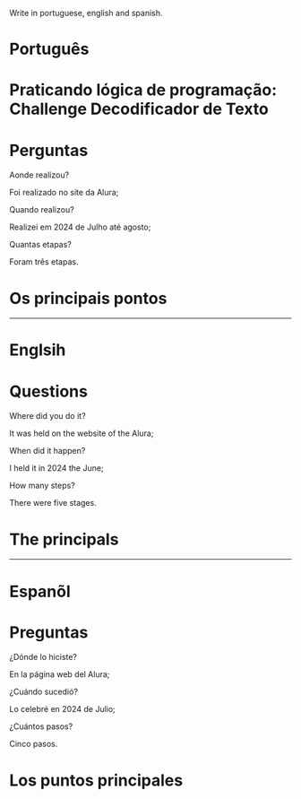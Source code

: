 Write in portuguese, english and spanish.

# Português

# Praticando lógica de programação: Challenge Decodificador de Texto

# Perguntas

Aonde realizou?

Foi realizado no site da Alura;

Quando realizou?

Realizei em 2024 de Julho até agosto;

Quantas etapas?

Foram três etapas.

# Os principais pontos



--------------------------------------------------------------------------------------------------------------------------------

# Englsih 


# 

# Questions

Where did you do it?

It was held on the website of the Alura;

When did it happen?

I held it in 2024 the June;

How many steps?

There were five stages.

# The principals




--------------------------------------------------------------------------------------------------------------------------------

# Espanõl

#

# Preguntas

¿Dónde lo hiciste?

En la página web del Alura;

¿Cuándo sucedió?

Lo celebré en 2024 de Julio;

¿Cuántos pasos?

Cinco pasos.

# Los puntos principales



